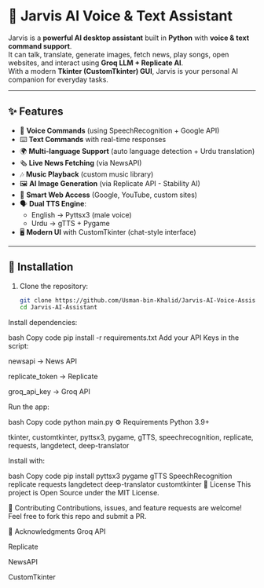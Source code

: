 # 🧠 Jarvis AI Voice & Text Assistant  

Jarvis is a **powerful AI desktop assistant** built in **Python** with **voice & text command support**.  
It can talk, translate, generate images, fetch news, play songs, open websites, and interact using **Groq LLM + Replicate AI**.  
With a modern **Tkinter (CustomTkinter) GUI**, Jarvis is your personal AI companion for everyday tasks.  

---

## ✨ Features  
- 🎤 **Voice Commands** (using SpeechRecognition + Google API)  
- ⌨️ **Text Commands** with real-time responses  
- 🌍 **Multi-language Support** (auto language detection + Urdu translation)  
- 🗞️ **Live News Fetching** (via NewsAPI)  
- 🎶 **Music Playback** (custom music library)  
- 🖼️ **AI Image Generation** (via Replicate API - Stability AI)  
- 🔗 **Smart Web Access** (Google, YouTube, custom sites)  
- 🗣️ **Dual TTS Engine**:  
  - English → Pyttsx3 (male voice)  
  - Urdu → gTTS + Pygame  
- 🖥️ **Modern UI** with CustomTkinter (chat-style interface)  

---

## 🚀 Installation  

1. Clone the repository:  
   ```bash
   git clone https://github.com/Usman-bin-Khalid/Jarvis-AI-Voice-Assistant.git
   cd Jarvis-AI-Assistant
Install dependencies:

bash
Copy code
pip install -r requirements.txt
Add your API Keys in the script:

newsapi → News API

replicate_token → Replicate

groq_api_key → Groq API

Run the app:

bash
Copy code
python main.py
⚙️ Requirements
Python 3.9+

tkinter, customtkinter, pyttsx3, pygame, gTTS, speechrecognition, replicate, requests, langdetect, deep-translator

Install with:

bash
Copy code
pip install pyttsx3 pygame gTTS SpeechRecognition replicate requests langdetect deep-translator customtkinter
📜 License
This project is Open Source under the MIT License.

🙌 Contributing
Contributions, issues, and feature requests are welcome!
Feel free to fork this repo and submit a PR.

🌟 Acknowledgments
Groq API

Replicate

NewsAPI

CustomTkinter

